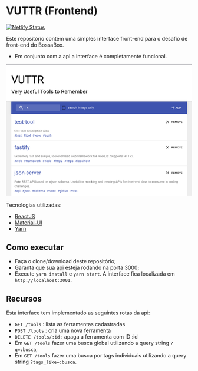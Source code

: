 # VUTTR (Frontend)
[![Netlify Status](https://api.netlify.com/api/v1/badges/0f6cdd55-94d0-4205-b51d-18cd6f4326b1/deploy-status)](https://app.netlify.com/sites/bossabox-challenge/deploys)

Este repositório contém uma simples interface front-end para o desafio de front-end do BossaBox.
- Em conjunto com a api a interface é completamente funcional.

![Screenshot 1](bossabox.png)

Tecnologias utilizadas:
* [ReactJS](https://reactjs.org/)
* [Material-UI](https://material-ui.com/)
* [Yarn](https://yarnpkg.com/)

## Como executar
- Faça o clone/download deste repositório;
- Garanta que sua [api](https://gitlab.com/bossabox/challenge-fake-api/tree/master) esteja rodando na porta 3000;
- Execute `yarn install` e `yarn start`. A interface fica localizada em `http://localhost:3001`.

## Recursos
Esta interface tem implementado as seguintes rotas da api:

* `GET /tools` : lista as ferramentas cadastradas
* `POST /tools` : cria uma nova ferramenta
* `DELETE /tools/:id` : apaga a ferramenta com ID :id
* Em `GET /tools` fazer uma busca global utilizando a query string `?q=:busca`;
* Em `GET /tools` fazer uma busca por tags individuais utilizando a query string `?tags_like=:busca`.


